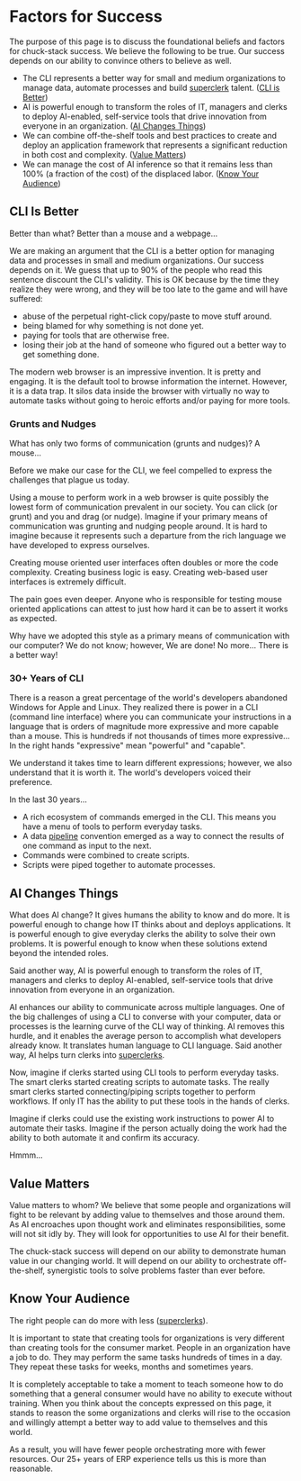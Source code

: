 # Factors for Success

The purpose of this page is to discuss the foundational beliefs and factors for chuck-stack success. We believe the following to be true. Our success depends on our ability to convince others to believe as well.

- The CLI represents a better way for small and medium organizations to manage data, automate processes and build [superclerk](./terminology.md#superclerk) talent. ([CLI is Better](./success-factor.md#cli-is-better))
- AI is powerful enough to transform the roles of IT, managers and clerks to deploy AI-enabled, self-service tools that drive innovation from everyone in an organization. ([AI Changes Things](./success-factor.md#ai-changes-things))
- We can combine off-the-shelf tools and best practices to create and deploy an application framework that represents a significant reduction in both cost and complexity. ([Value Matters](./success-factor.md#value-matters))
- We can manage the cost of AI inference so that it remains less than 100% (a fraction of the cost) of the displaced labor. ([Know Your Audience](./success-factor.md#know-your-audience))

## CLI Is Better

Better than what? Better than a mouse and a webpage...

We are making an argument that the CLI is a better option for managing data and processes in small and medium organizations. Our success depends on it. We guess that up to 90% of the people who read this sentence discount the CLI's validity. This is OK because by the time they realize they were wrong, and they will be too late to the game and will have suffered:

- abuse of the perpetual right-click copy/paste to move stuff around.
- being blamed for why something is not done yet.
- paying for tools that are otherwise free.
- losing their job at the hand of someone who figured out a better way to get something done.

The modern web browser is an impressive invention. It is pretty and engaging. It is the default tool to browse information the internet. However, it is a data trap. It silos data inside the browser with virtually no way to automate tasks without going to heroic efforts and/or paying for more tools.

### Grunts and Nudges

What has only two forms of communication (grunts and nudges)? A mouse...

Before we make our case for the CLI, we feel compelled to express the challenges that plague us today.

Using a mouse to perform work in a web browser is quite possibly the lowest form of communication prevalent in our society. You can click (or grunt) and you and drag (or nudge). Imagine if your primary means of communication was grunting and nudging people around. It is hard to imagine because it represents such a departure from the rich language we have developed to express ourselves.

Creating mouse oriented user interfaces often doubles or more the code complexity. Creating business logic is easy. Creating web-based user interfaces is extremely difficult. 

The pain goes even deeper. Anyone who is responsible for testing mouse oriented applications can attest to just how hard it can be to assert it works as expected.

Why have we adopted this style as a primary means of communication with our computer? We do not know; however, We are done! No more... There is a better way!

### 30+ Years of CLI

There is a reason a great percentage of the world's developers abandoned Windows for Apple and Linux. They realized there is power in a CLI (command line interface) where you can communicate your instructions in a language that is orders of magnitude more expressive and more capable than a mouse. This is hundreds if not thousands of times more expressive... In the right hands "expressive" mean "powerful" and "capable".

We understand it takes time to learn different expressions; however, we also understand that it is worth it. The world's developers voiced their preference.

In the last 30 years...
- A rich ecosystem of commands emerged in the CLI. This means you have a menu of tools to perform everyday tasks.
- A data [pipeline](./terminology.md#data-pipeline) convention emerged as a way to connect the results of one command as input to the next.
- Commands were combined to create scripts.
- Scripts were piped together to automate processes.

## AI Changes Things

What does AI change? It gives humans the ability to know and do more. It is powerful enough to change how IT thinks about and deploys applications. It is powerful enough to give everyday clerks the ability to solve their own problems. It is powerful enough to know when these solutions extend beyond the intended roles.

Said another way, AI is powerful enough to transform the roles of IT, managers and clerks to deploy AI-enabled, self-service tools that drive innovation from everyone in an organization.

AI enhances our ability to communicate across multiple languages. One of the big challenges of using a CLI to converse with your computer, data or processes is the learning curve of the CLI way of thinking. AI removes this hurdle, and it enables the average person to accomplish what developers already know. It translates human language to CLI language. Said another way, AI helps turn clerks into [superclerks](./terminology.md#superclerk).

Now, imagine if clerks started using CLI tools to perform everyday tasks. The smart clerks started creating scripts to automate tasks. The really smart clerks started connecting/piping scripts together to perform workflows. If only IT has the ability to put these tools in the hands of clerks.

Imagine if clerks could use the existing work instructions to power AI to automate their tasks. Imagine if the person actually doing the work had the ability to both automate it and confirm its accuracy. 

Hmmm...

## Value Matters

Value matters to whom? We believe that some people and organizations will fight to be relevant by adding value to themselves and those around them. As AI encroaches upon thought work and eliminates responsibilities, some will not sit idly by. They will look for opportunities to use AI for their benefit.

The chuck-stack success will depend on our ability to demonstrate human value in our changing world. It will depend on our ability to orchestrate off-the-shelf, synergistic tools to solve problems faster than ever before.

## Know Your Audience

The right people can do more with less ([superclerks](./terminology.md#superclerk)).

It is important to state that creating tools for organizations is very different than creating tools for the consumer market. People in an organization have a job to do. They may perform the same tasks hundreds of times in a day. They repeat these tasks for weeks, months and sometimes years. 

It is completely acceptable to take a moment to teach someone how to do something that a general consumer would have no ability to execute without training. When you think about the concepts expressed on this page, it stands to reason the some organizations and clerks will rise to the occasion and willingly attempt a better way to add value to themselves and this world.

As a result, you will have fewer people orchestrating more with fewer resources. Our 25+ years of ERP experience tells us this is more than reasonable.
